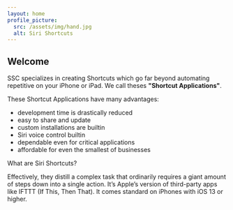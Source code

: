 ```yaml
---
layout: home
profile_picture:
  src: /assets/img/hand.jpg
  alt: Siri Shortcuts
---
```


## Welcome
SSC specializes in creating Shortcuts which go far beyond automating repetitive on your iPhone or iPad. We call theses **"Shortcut Applications"**. 

    
These Shortcut Applications have many advantages:
- development time is drastically reduced
- easy to share and update
- custom installations are builtin
- Siri voice control builtin
- dependable even for critical applications
- affordable for even the smallest of businesses


What are Siri Shortcuts? 

Effectively, they distill a complex task that ordinarily requires a giant amount of steps down into a single action. It’s Apple’s version of third-party apps like IFTTT (If This, Then That). It comes standard on iPhones with iOS 13 or higher.


